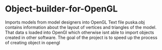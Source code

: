 # Object-builder-for-OpenGL
Imports models from model designers into OpenGL
Text file puska.obj contains information about the layout of vertices and triangles of the model.
That data  s loaded into OpenGl which otherwise isnt able to import objects created in other software.
The goal of the project is to speed up the process of creating object in opengl

